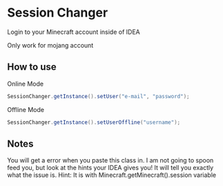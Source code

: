 # Session Changer
Login to your Minecraft account inside of IDEA

Only work for mojang account

## How to use
Online Mode
```java
SessionChanger.getInstance().setUser("e-mail", "password");
```
Offline Mode
```java
SessionChanger.getInstance().setUserOffline("username");
```
## Notes
You will get a error when you paste this class in. I am not going to spoon feed you, but look at the hints your IDEA gives you! It will tell you exactly what the issue is. Hint: It is with Minecraft.getMinecraft().session variable
